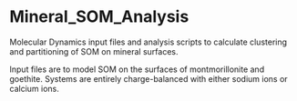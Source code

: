 # Mineral_SOM_Analysis
Molecular Dynamics input files and analysis scripts to calculate clustering and partitioning of SOM on mineral surfaces.

Input files are to model SOM on the surfaces of montmorillonite and goethite.
Systems are entirely charge-balanced with either sodium ions or calcium ions.
